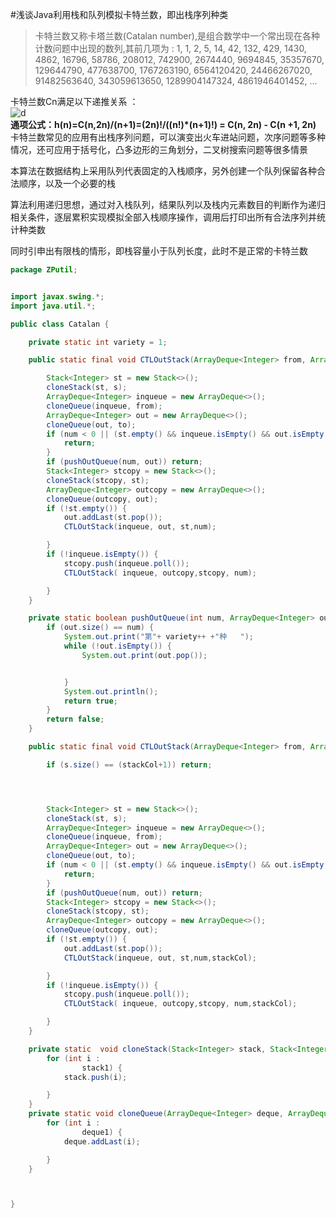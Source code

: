 #浅谈Java利用栈和队列模拟卡特兰数，即出栈序列种类
>卡特兰数又称卡塔兰数(Catalan number),是组合数学中一个常出现在各种计数问题中出现的数列,其前几项为 : 1, 1, 2, 5, 14, 42, 132, 429, 1430, 4862, 16796, 58786, 208012, 742900, 2674440, 9694845, 35357670, 129644790, 477638700, 1767263190, 6564120420, 24466267020, 91482563640, 343059613650, 1289904147324, 4861946401452, ...  

卡特兰数Cn满足以下递推关系 ：  
![d](katelanpic.png)  
**通项公式：h(n)=C(n,2n)/(n+1)=(2n)!/((n!)\*(n+1)!) = C(n, 2n) - C(n +1, 2n)**  
卡特兰数常见的应用有出栈序列问题，可以演变出火车进站问题，次序问题等多种情况，还可应用于括号化，凸多边形的三角划分，二叉树搜索问题等很多情景  

本算法在数据结构上采用队列代表固定的入栈顺序，另外创建一个队列保留各种合法顺序，以及一个必要的栈  

算法利用递归思想，通过对入栈队列，结果队列以及栈内元素数目的判断作为递归相关条件，逐层累积实现模拟全部入栈顺序操作，调用后打印出所有合法序列并统计种类数  

同时引申出有限栈的情形，即栈容量小于队列长度，此时不是正常的卡特兰数

```java
package ZPutil;


import javax.swing.*;
import java.util.*;

public class Catalan {

    private static int variety = 1;

    public static final void CTLOutStack(ArrayDeque<Integer> from, ArrayDeque<Integer> to, Stack<Integer> s, int num) {

        Stack<Integer> st = new Stack<>();
        cloneStack(st, s);
        ArrayDeque<Integer> inqueue = new ArrayDeque<>();
        cloneQueue(inqueue, from);
        ArrayDeque<Integer> out = new ArrayDeque<>();
        cloneQueue(out, to);
        if (num < 0 || (st.empty() && inqueue.isEmpty() && out.isEmpty())) {
            return;
        }
        if (pushOutQueue(num, out)) return;
        Stack<Integer> stcopy = new Stack<>();
        cloneStack(stcopy, st);
        ArrayDeque<Integer> outcopy = new ArrayDeque<>();
        cloneQueue(outcopy, out);
        if (!st.empty()) {
            out.addLast(st.pop());
            CTLOutStack(inqueue, out, st,num);

        }
        if (!inqueue.isEmpty()) {
            stcopy.push(inqueue.poll());
            CTLOutStack( inqueue, outcopy,stcopy, num);

        }
    }

    private static boolean pushOutQueue(int num, ArrayDeque<Integer> out) {
        if (out.size() == num) {
            System.out.print("第"+ variety++ +"种   ");
            while (!out.isEmpty()) {
                System.out.print(out.pop());


            }
            System.out.println();
            return true;
        }
        return false;
    }

    public static final void CTLOutStack(ArrayDeque<Integer> from, ArrayDeque<Integer> to, Stack<Integer> s, int num,int stackCol) {

        if (s.size() == (stackCol+1)) return;




        Stack<Integer> st = new Stack<>();
        cloneStack(st, s);
        ArrayDeque<Integer> inqueue = new ArrayDeque<>();
        cloneQueue(inqueue, from);
        ArrayDeque<Integer> out = new ArrayDeque<>();
        cloneQueue(out, to);
        if (num < 0 || (st.empty() && inqueue.isEmpty() && out.isEmpty())) {
            return;
        }
        if (pushOutQueue(num, out)) return;
        Stack<Integer> stcopy = new Stack<>();
        cloneStack(stcopy, st);
        ArrayDeque<Integer> outcopy = new ArrayDeque<>();
        cloneQueue(outcopy, out);
        if (!st.empty()) {
            out.addLast(st.pop());
            CTLOutStack(inqueue, out, st,num,stackCol);

        }
        if (!inqueue.isEmpty()) {
            stcopy.push(inqueue.poll());
            CTLOutStack( inqueue, outcopy,stcopy, num,stackCol);

        }
    }

    private static  void cloneStack(Stack<Integer> stack, Stack<Integer> stack1) {
        for (int i :
                stack1) {
            stack.push(i);

        }
    }
    private static void cloneQueue(ArrayDeque<Integer> deque, ArrayDeque<Integer> deque1) {
        for (int i :
                deque1) {
            deque.addLast(i);

        }
    }



}
```